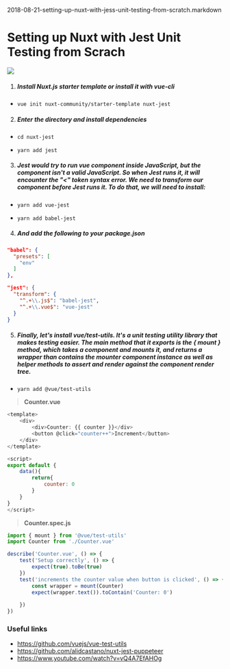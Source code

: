 2018-08-21-setting-up-nuxt-with-jess-unit-testing-from-scratch.markdown

# Setting up Nuxt with Jest Unit Testing from Scrach
![](https://image.ibb.co/cW8uTK/image.png)

1. ##### Install Nuxt.js starter template or install it with vue-cli
- `vue init nuxt-community/starter-template nuxt-jest`

2. ##### Enter the directory and install dependencies
- `cd nuxt-jest`

- `yarn add jest`

3. ##### Jest would try to run vue component inside JavaScript, but the component isn't a valid JavaScript. So when Jest runs it, it will encounter the "<" token syntax error. We need to transform our component before Jest runs it. To do that, we will need to install:

- `yarn add vue-jest`

-  `yarn add babel-jest`

4. ##### And add the following to your package.json
```json
"babel": {
  "presets": [
    "env"
  ]
},
```
```json
"jest": {
  "transform": {
    "^.+\\.js$": "babel-jest",
    "^.+\\.vue$": "vue-jest"
  }
}
```

5. ##### Finally, let's install vue/test-utils. It's a unit testing utility library that makes testing easier. The main method that it exports is the { mount } method, which takes a component and mounts it, and returns a wrapper than contains the mounter component instance as well as helper methods to assert and render against the component render tree.

- `yarn add @vue/test-utils`

> **Counter.vue**

```javascript
<template>
    <div>
        <div>Counter: {{ counter }}</div>
        <button @click="counter++">Increment</button>
    </div>
</template>

<script>
export default {
    data(){
        return{
            counter: 0
        }
    }
}
</script>
```

> **Counter.spec.js**

```javascript
import { mount } from '@vue/test-utils'
import Counter from './Counter.vue'

describe('Counter.vue', () => {
    test('Setup correctly', () => {
        expect(true).toBe(true)
    })
    test('increments the counter value when button is clicked', () => {
        const wrapper = mount(Counter)
        expect(wrapper.text()).toContain('Counter: 0')
        
    })
})
```

### Useful links 
- https://github.com/vuejs/vue-test-utils
- https://github.com/alidcastano/nuxt-jest-puppeteer
- https://www.youtube.com/watch?v=vQ4A7EfAHOg
